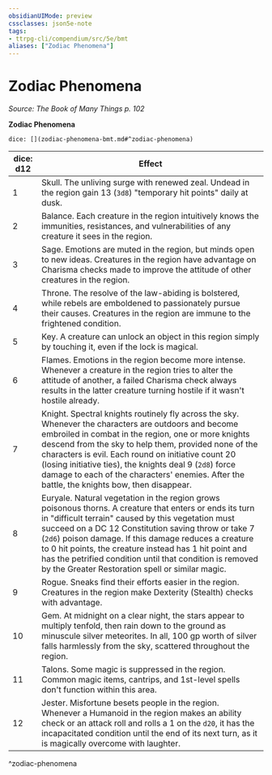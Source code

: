 ```yaml
---
obsidianUIMode: preview
cssclasses: json5e-note
tags:
- ttrpg-cli/compendium/src/5e/bmt
aliases: ["Zodiac Phenomena"]
---
```

# Zodiac Phenomena
*Source: The Book of Many Things p. 102* 

**Zodiac Phenomena**

`dice: [](zodiac-phenomena-bmt.md#^zodiac-phenomena)`

| dice: d12 | Effect |
|-----------|--------|
| 1 | Skull. The unliving surge with renewed zeal. Undead in the region gain 13 (`3d8`) "temporary hit points" daily at dusk. |
| 2 | Balance. Each creature in the region intuitively knows the immunities, resistances, and vulnerabilities of any creature it sees in the region. |
| 3 | Sage. Emotions are muted in the region, but minds open to new ideas. Creatures in the region have advantage on Charisma checks made to improve the attitude of other creatures in the region. |
| 4 | Throne. The resolve of the law-abiding is bolstered, while rebels are emboldened to passionately pursue their causes. Creatures in the region are immune to the frightened condition. |
| 5 | Key. A creature can unlock an object in this region simply by touching it, even if the lock is magical. |
| 6 | Flames. Emotions in the region become more intense. Whenever a creature in the region tries to alter the attitude of another, a failed Charisma check always results in the latter creature turning hostile if it wasn't hostile already. |
| 7 | Knight. Spectral knights routinely fly across the sky. Whenever the characters are outdoors and become embroiled in combat in the region, one or more knights descend from the sky to help them, provided none of the characters is evil. Each round on initiative count 20 (losing initiative ties), the knights deal 9 (`2d8`) force damage to each of the characters' enemies. After the battle, the knights bow, then disappear. |
| 8 | Euryale. Natural vegetation in the region grows poisonous thorns. A creature that enters or ends its turn in "difficult terrain" caused by this vegetation must succeed on a DC 12 Constitution saving throw or take 7 (`2d6`) poison damage. If this damage reduces a creature to 0 hit points, the creature instead has 1 hit point and has the petrified condition until that condition is removed by the Greater Restoration spell or similar magic. |
| 9 | Rogue. Sneaks find their efforts easier in the region. Creatures in the region make Dexterity (Stealth) checks with advantage. |
| 10 | Gem. At midnight on a clear night, the stars appear to multiply tenfold, then rain down to the ground as minuscule silver meteorites. In all, 100 gp worth of silver falls harmlessly from the sky, scattered throughout the region. |
| 11 | Talons. Some magic is suppressed in the region. Common magic items, cantrips, and 1st-level spells don't function within this area. |
| 12 | Jester. Misfortune besets people in the region. Whenever a Humanoid in the region makes an ability check or an attack roll and rolls a 1 on the `d20`, it has the incapacitated condition until the end of its next turn, as it is magically overcome with laughter. |
^zodiac-phenomena